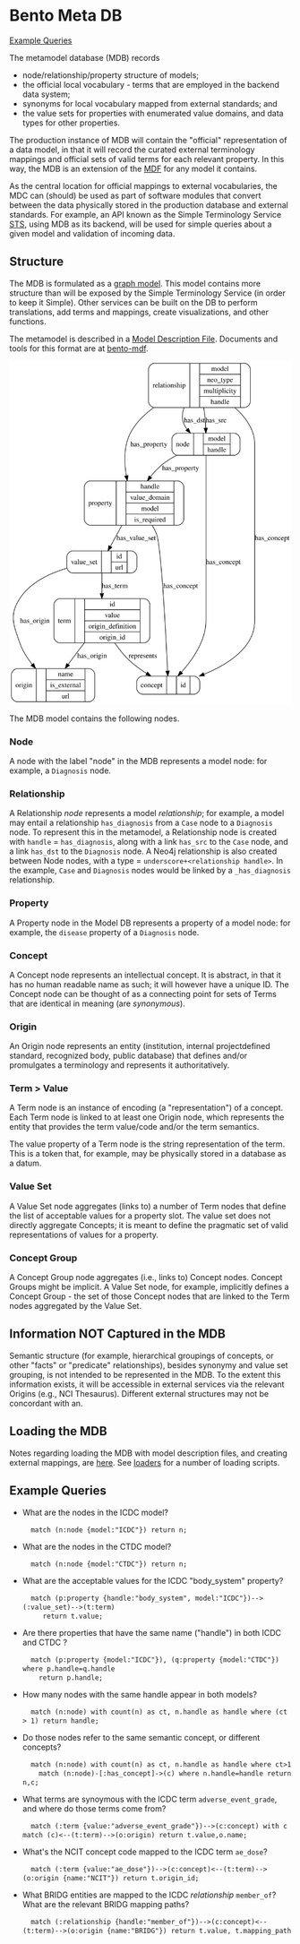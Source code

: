 # Bento Meta DB 

[Example Queries](#Example_Queries)

The metamodel database (MDB) records
- node/relationship/property structure of models;
- the official local vocabulary - terms that are employed in the backend data system;
- synonyms for local vocabulary mapped from external standards; and
- the value sets for properties with enumerated value domains, and data types for other properties.

The production instance of MDB will contain the "official" representation of a data model, in that it will record the curated external terminology mappings and official sets of valid terms for each relevant property. In this way, the MDB is an extension of the [MDF](https://github.com/CBIIT/bento-mdf) for any model it contains.

As the central location for official mappings to external vocabularies, the MDC can (should) be used as part of software modules that convert between the data physically stored in the production database and external standards. For example, an API known as the Simple Terminology Service [STS](https://github.com/CBIIT/icdc-sts), using MDB as its backend, will be used for simple queries about a given model and validation of incoming data.

## Structure

The MDB is formulated as a [graph model](https://en.wikipedia.org/wiki/Graph_database#Labeled-property_graph). This model contains more structure than will be exposed by the Simple Terminology Service (in order to keep it Simple). Other services can be built on the DB to perform translations, add terms and mappings, create visualizations, and other functions.

The metamodel is described in a [Model Description File](./metamodel.yaml). Documents and tools for this format are at [bento-mdf](https://github.com/CBIIT/bento-mdf).

![metamodel graphic](./metamodel.svg)

The MDB model contains the following nodes.

### Node 

A node with the label "node" in the MDB represents a model node: for example, a `Diagnosis` node. 

### Relationship

A Relationship _node_ represents a model _relationship_; for example, a model may entail a relationship `has_diagnosis` from a `Case` node to a `Diagnosis` node. To represent this in the metamodel, a Relationship node is created with `handle` = `has_diagnosis`, along with a link `has_src` to the `Case` node, and a link `has_dst` to the `Diagnosis` node. A Neo4j relationship is also created between Node nodes, with a type = `underscore+<relationship handle>`. In the example, `Case` and `Diagnosis` nodes would be linked by a `_has_diagnosis` relationship.


### Property

A Property node in the Model DB  represents a property of a model node: for example, the `disease` property of a `Diagnosis` node. 

### Concept

A Concept node represents an intellectual concept. It is abstract, in that it has no human readable name as such; it will however have a unique ID. The Concept node can be thought of as a connecting point for sets of Terms that are identical in meaning (are _synonymous_).

### Origin

An Origin node represents an entity (institution, internal projectdefined standard, recognized body, public database) that defines and/or promulgates a terminology and represents it authoritatively.

### Term > Value

A Term node is an instance of encoding (a "representation") of a concept. Each Term node is linked to at least one Origin node, which represents the entity that provides the term value/code and/or the term semantics.

The value property of a Term node is the string representation of the term. This is a token that, for example, may be physically stored in a database as a datum.

### Value Set

A Value Set node aggregates (links to) a number of Term nodes that define the list of acceptable values for a property slot. The value set does not directly aggregate Concepts; it is meant to define the pragmatic set of valid representations of values for a property.

### Concept Group 

A Concept Group node aggregates (i.e., links to) Concept nodes. Concept Groups might be implicit. A Value Set node, for example, implicitly defines a Concept Group - the set of those Concept nodes that are linked to the Term nodes aggregated by the Value Set.

## Information NOT Captured in the MDB

Semantic structure (for example, hierarchical groupings of concepts, or other "facts" or "predicate" relationships), besides synonymy and value set grouping, is not intended to be represented in the MDB. To the extent this information exists, it will be accessible in external services via the relevant Origins (e.g., NCI Thesaurus). Different external structures may not be concordant with an.

## Loading the MDB

Notes regarding loading the MDB with model description files, and creating external mappings, are [here](./loaders/load-meta.md). See [loaders](./loaders) for a number of loading scripts.

## Example Queries


* What are the nodes in the ICDC model?

        match (n:node {model:"ICDC"}) return n;

* What are the nodes in the CTDC model?

        match (n:node {model:"CTDC"}) return n;

* What are the acceptable values for the ICDC "body_system" property?

        match (p:property {handle:"body_system", model:"ICDC"})-->(:value_set)-->(t:term)
           return t.value;

* Are there properties that have the same name ("handle") in both ICDC and CTDC ?

        match (p:property {model:"ICDC"}), (q:property {model:"CTDC"}) where p.handle=q.handle
          return p.handle;

* How many nodes with the same handle appear in both models?

        match (n:node) with count(n) as ct, n.handle as handle where (ct > 1) return handle;

* Do those nodes refer to the same semantic concept, or different concepts?

        match (n:node) with count(n) as ct, n.handle as handle where ct>1
          match (n:node)-[:has_concept]->(c) where n.handle=handle return n,c;

* What terms are synoymous with the ICDC term `adverse_event_grade`, and where do those terms come from?

        match (:term {value:"adverse_event_grade"})-->(c:concept) with c match (c)<--(t:term)-->(o:origin) return t.value,o.name;

* What's the NCIT concept code mapped to the ICDC term `ae_dose`?

        match (:term {value:"ae_dose"})-->(c:concept)<--(t:term)-->(o:origin {name:"NCIT"}) return t.origin_id;

* What BRIDG entities are mapped to the ICDC _relationship_ `member_of`? What are the relevant BRIDG mapping paths?

        match (:relationship {handle:"member_of"})-->(c:concept)<--(t:term)-->(o:origin {name:"BRIDG"}) return t.value, t.mapping_path

